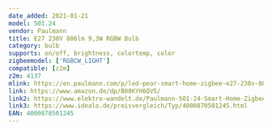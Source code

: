 ```yaml
---
date_added: 2021-01-21
model: 501.24
vendor: Paulmann
title: E27 230V 806lm 9,3W RGBW Bulb
category: bulb
supports: on/off, brightness, colortemp, color
zigbeemodel: ['RGBCW_LIGHT']
compatible: [z2m]
z2m: 4137
mlink: https://en.paulmann.com/p/led-pear-smart-home-zigbee-e27-230v-806lm-9-3w-rgbw-matt/50124
link: https://www.amazon.de/dp/B08KYH6QV5/
link2: https://www.elektro-wandelt.de/Paulmann-501-24-Smart-Home-Zigbee-LED-Leuchtmittel-9-3W-Matt-E27-RGBW.html
link3: https://www.idealo.de/preisvergleich/Typ/4000870501245.html
EAN: 4000870501245
---
```


